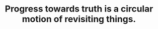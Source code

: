 ---
title: Progress towards truth is a circular motion of revisiting things.
tags: truth TMWT motion
---
